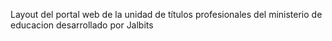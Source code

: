 Layout del portal web de la unidad de títulos profesionales del ministerio de educacion desarrollado por Jalbits
